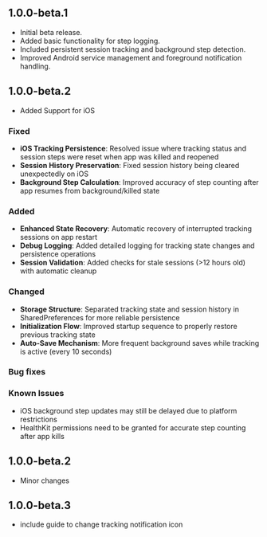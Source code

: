 ## 1.0.0-beta.1

- Initial beta release.
- Added basic functionality for step logging.
- Included persistent session tracking and background step detection.
- Improved Android service management and foreground notification handling.

## 1.0.0-beta.2

- Added Support for iOS

### Fixed

- **iOS Tracking Persistence**: Resolved issue where tracking status and session steps were reset when app was killed and reopened
- **Session History Preservation**: Fixed session history being cleared unexpectedly on iOS
- **Background Step Calculation**: Improved accuracy of step counting after app resumes from background/killed state

### Added

- **Enhanced State Recovery**: Automatic recovery of interrupted tracking sessions on app restart
- **Debug Logging**: Added detailed logging for tracking state changes and persistence operations
- **Session Validation**: Added checks for stale sessions (>12 hours old) with automatic cleanup

### Changed

- **Storage Structure**: Separated tracking state and session history in SharedPreferences for more reliable persistence
- **Initialization Flow**: Improved startup sequence to properly restore previous tracking state
- **Auto-Save Mechanism**: More frequent background saves while tracking is active (every 10 seconds)

### Bug fixes

### Known Issues

- iOS background step updates may still be delayed due to platform restrictions
- HealthKit permissions need to be granted for accurate step counting after app kills

## 1.0.0-beta.2

- Minor changes

## 1.0.0-beta.3

- include guide to change tracking notification icon
